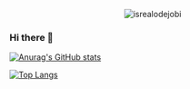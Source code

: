 <!-- Profile Views -->
<p align="center"> <img src="https://komarev.com/ghpvc/?username=Juanx65&label=Profile%20views&color=0e75b6&style=flat" alt="isrealodejobi" />

### Hi there 👋
<p align="center">
  
  [![Anurag's GitHub stats](https://github-readme-stats.vercel.app/api?username=Juanx65&count_private=true&show_icons=true&theme=transparent)](https://github.com/anuraghazra/github-readme-stats)

  [![Top Langs](https://github-readme-stats.vercel.app/api/top-langs/?username=Juanx65&count_private=true&hide_progress=false&theme=transparent)](https://github.com/anuraghazra/github-readme-stats)


</p>
